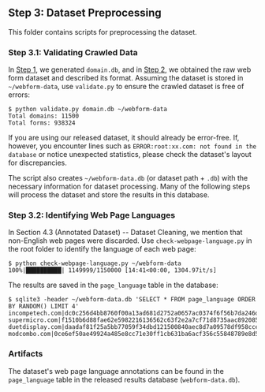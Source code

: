## Step 3: Dataset Preprocessing

This folder contains scripts for preprocessing the dataset.

### Step 3.1: Validating Crawled Data

In [Step 1](../website-list/README.md), we generated `domain.db`, and in [Step 2](../crawler/README.md), we obtained the raw web form dataset and described its format. Assuming the dataset is stored in `~/webform-data`, use `validate.py` to ensure the crawled dataset is free of errors:

```console
$ python validate.py domain.db ~/webform-data
Total domains: 11500
Total forms: 938324
```

If you are using our released dataset, it should already be error-free. If, however, you encounter lines such as `ERROR:root:xx.com: not found in the database` or notice unexpected statistics, please check the dataset's layout for discrepancies.

The script also creates `~/webform-data.db` (or dataset path + `.db`) with the necessary information for dataset processing. Many of the following steps will process the dataset and store the results in this database.

### Step 3.2: Identifying Web Page Languages

In Section 4.3 (Annotated Dataset) -- Dataset Cleaning, we mention that non-English web pages were discarded. Use `check-webpage-language.py` in the root folder to identify the language of each web page:

```console
$ python check-webpage-language.py ~/webform-data
100%|██████████| 1149999/1150000 [14:41<00:00, 1304.97it/s]
```

The results are saved in the `page_language` table in the database:

```console
$ sqlite3 -header ~/webform-data.db 'SELECT * FROM page_language ORDER BY RANDOM() LIMIT 4'
incompetech.com|dc0c256d4bb8760f00a13ad681d2752a0657ac0374f6f56b7da246d521dce285|en
supermicro.com|f1510b6d88fae62e5982216136562c63f2e2a7cf71d8735aac892085ea792f45|guess:en
duetdisplay.com|daadaf81f25a5bb77059f34dbd121500840aec8d7a09578df958cced88680747|fr
modcombo.com|0ce6ef50ae49924a485e8cc71e30ff1cb631ba6acf356c55848789e8d50f5dc3|en
```

### Artifacts

The dataset's web page language annotations can be found in the `page_language` table in the released results database (`webform-data.db`).
